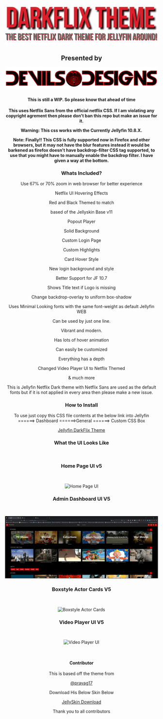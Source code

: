 <div align="center"> 
<img src="https://github.com/DevilsDesigns/Jellyfin-DarkFlix-Theme/blob/3b550986e64c392b8601fadddcb649196ae7e30a/Logos/Darkflix-with-tagline.png?raw=true">

<h2>Presented by</h2>


<img src="https://github.com/DevilsDesigns/Jellyfin-DarkFlix-Theme/blob/3b550986e64c392b8601fadddcb649196ae7e30a/Logos/DevilsDesigns-Logo-Github.png" height="75" width="500">


<div align="center">
<h4>
 
 **This is still a WIP. So please know that ahead of time**
 
 </h4>
 
 
  **This uses Netflix Sans from the official netflix CSS. If I am violating any copyright agrement then please don't ban this repo but make an issue for it.**
  
  
  **Warning: This css works with the Currently Jellyfin 10.8.X.**
  
  
  **Note: Finally!! This CSS is fully supported now in Firefox and other browsers, but it may not have the blur features instead it would be barkened as firefox doesn't have backdrop-filter CSS tag supported, to use that you might have to manually enable the backdrop filter. I have given a way at the bottom.**
</div>


<div align="center">
<h3>Whats Included?</h3>
 
 
 Use 67% or 70% zoom in web browser for better experience <br>
 
 
 Netflix UI Hovering Effects<br>
 
 
 Red and Black Themed to match<br>
 
 
 based of the Jellyskin Base v11<br>
 
 
 Popout Player<br>
 
 
 Solid Background<br>
 
 
 Custom Login Page
 
 
 Custom Highlights
 
 Card Hover Style

 New login background and style

 Better Support for JF 10.7

 Shows Title text if Logo is missing

 Change backdrop-overlay to uniform box-shadow

 Uses Minimal Looking fonts with the same font-weight as default Jellyfin WEB

 Can be used by just one line.

 Vibrant and modern.

 Has lots of hover animation

 Can easily be customized

 Everything has a depth
    
 Changed Video Player UI to Netflix Themed
 
 & much more
 
 </div>
  
<div align="center">


This is Jellyfin Netflix Dark theme with Netflix Sans are used as the default fonts but if it is not applied in every area then please make a new issue.


</div>

<div align="center">
<h3>How to Install</h3><div align="center">


To use just copy this CSS file contents at the below link into Jellyfin ======> Dashboard ======>General ======> Custom CSS Box 


[Jellyfin DarkFlix Theme](https://github.com/DevilsDesigns/Jellyfin-DarkFlix-Theme/blob/latest/Darkflix-v5.css "Custom CSS")
</div>


<div align="center">
<h3 align="ceter" class="animations">What the UI Looks Like</h3><br>
 
 
 <h3>Home Page UI v5</h3><br>

 ![Home Page UI](https://github.com/DevilsDesigns/Jellyfin-DarkFlix-Theme/blob/85b06cd71e8a0cd6de0b1654a102b39de3642ac7/UI-Proof/v5/Homepage-UI.gif)

 
 <h3> Admin Dashboard UI V5</h3><br>  
 
 ![Admin Dashboard](https://github.com/DevilsDesigns/Jellyfin-DarkFlix-Theme/blob/85b06cd71e8a0cd6de0b1654a102b39de3642ac7/UI-Proof/v5/Admin-Dashboard.gif)
 
 <h3> Boxstyle Actor Cards V5</h3><br>  
 
 ![Boxstyle Actor Cards](https://github.com/DevilsDesigns/Jellyfin-DarkFlix-Theme/blob/85b06cd71e8a0cd6de0b1654a102b39de3642ac7/UI-Proof/v5/Character-Selection.gif)
 
 <h3>Video Player UI V5</h3><br>  
 
 ![Video Player UI](https://github.com/DevilsDesigns/Jellyfin-DarkFlix-Theme/blob/3b550986e64c392b8601fadddcb649196ae7e30a/UI-Proof/v5/Video-Player-Colors-RESIZED.gif)
 
 
 
<br>  
<div align="center">
<h4>Contributor</h4>    
  This is based off the theme from <br>
 
 [@prayag17](https://github.com/prayag17)    
 
 Download His Below Skin Below <br> 
 
 [JellySkin Download](https://github.com/prayag17/JellySkin/blob/master/default.css)  
 
Thank you to all contributors  
</div>
